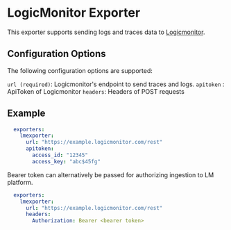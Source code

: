 # LogicMonitor Exporter
This exporter supports sending logs and traces data to [Logicmonitor](https://www.logicmonitor.com/).

## Configuration Options
The following configuration options are supported:

`url (required)`: Logicmonitor's endpoint to send traces and logs.
`apitoken` : ApiToken of Logicmonitor
`headers`: Headers of POST requests

## Example
```yaml
  exporters:
    lmexporter:
      url: "https://example.logicmonitor.com/rest"
      apitoken:
        access_id: "12345"
        access_key: "abc$45fg"
```
Bearer token can alternatively be passed for authorizing ingestion to LM platform.

```yaml
  exporters:
    lmexporter:
      url: "https://example.logicmonitor.com/rest"
      headers:
        Authorization: Bearer <bearer token>
```
